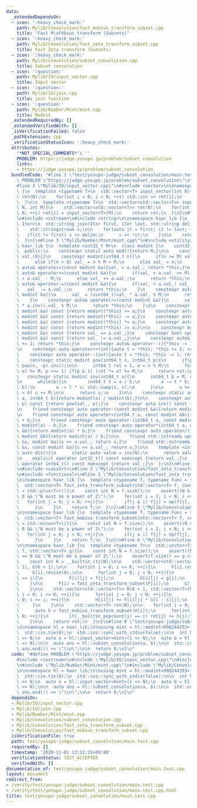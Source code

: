 ```yaml
---
data:
  _extendedDependsOn:
  - icon: ':heavy_check_mark:'
    path: Mylib/Convolution/fast_mobius_transform_subset.cpp
    title: "Fast M\xF6bius transform (Subsets)"
  - icon: ':heavy_check_mark:'
    path: Mylib/Convolution/fast_zeta_transform_subset.cpp
    title: Fast Zeta transform (Subsets)
  - icon: ':heavy_check_mark:'
    path: Mylib/Convolution/subset_convolution.cpp
    title: Subset convolution
  - icon: ':question:'
    path: Mylib/IO/input_vector.cpp
    title: Input vector
  - icon: ':question:'
    path: Mylib/IO/join.cpp
    title: join function
  - icon: ':question:'
    path: Mylib/Number/Mint/mint.cpp
    title: Modint
  _extendedRequiredBy: []
  _extendedVerifiedWith: []
  _isVerificationFailed: false
  _pathExtension: cpp
  _verificationStatusIcon: ':heavy_check_mark:'
  attributes:
    '*NOT_SPECIAL_COMMENTS*': ''
    PROBLEM: https://judge.yosupo.jp/problem/subset_convolution
    links:
    - https://judge.yosupo.jp/problem/subset_convolution
  bundledCode: "#line 1 \"test/yosupo-judge/subset_convolution/main.test.cpp\"\n#define\
    \ PROBLEM \"https://judge.yosupo.jp/problem/subset_convolution\"\n\n#include <iostream>\n\
    #line 3 \"Mylib/IO/input_vector.cpp\"\n#include <vector>\n\nnamespace haar_lib\
    \ {\n  template <typename T>\n  std::vector<T> input_vector(int N){\n    std::vector<T>\
    \ ret(N);\n    for(int i = 0; i < N; ++i) std::cin >> ret[i];\n    return ret;\n\
    \  }\n\n  template <typename T>\n  std::vector<std::vector<T>> input_vector(int\
    \ N, int M){\n    std::vector<std::vector<T>> ret(N);\n    for(int i = 0; i <\
    \ N; ++i) ret[i] = input_vector<T>(M);\n    return ret;\n  }\n}\n#line 3 \"Mylib/IO/join.cpp\"\
    \n#include <sstream>\n#include <string>\n\nnamespace haar_lib {\n  template <typename\
    \ Iter>\n  std::string join(Iter first, Iter last, std::string delim = \" \"){\n\
    \    std::stringstream s;\n\n    for(auto it = first; it != last; ++it){\n   \
    \   if(it != first) s << delim;\n      s << *it;\n    }\n\n    return s.str();\n\
    \  }\n}\n#line 3 \"Mylib/Number/Mint/mint.cpp\"\n#include <utility>\n\nnamespace\
    \ haar_lib {\n  template <int32_t M>\n  class modint {\n    uint32_t val_;\n\n\
    \  public:\n    constexpr static auto mod(){return M;}\n\n    constexpr modint():\
    \ val_(0){}\n    constexpr modint(int64_t n){\n      if(n >= M) val_ = n % M;\n\
    \      else if(n < 0) val_ = n % M + M;\n      else val_ = n;\n    }\n\n    constexpr\
    \ auto& operator=(const modint &a){val_ = a.val_; return *this;}\n    constexpr\
    \ auto& operator+=(const modint &a){\n      if(val_ + a.val_ >= M) val_ = (uint64_t)val_\
    \ + a.val_ - M;\n      else val_ += a.val_;\n      return *this;\n    }\n    constexpr\
    \ auto& operator-=(const modint &a){\n      if(val_ < a.val_) val_ += M;\n   \
    \   val_ -= a.val_;\n      return *this;\n    }\n    constexpr auto& operator*=(const\
    \ modint &a){\n      val_ = (uint64_t)val_ * a.val_ % M;\n      return *this;\n\
    \    }\n    constexpr auto& operator/=(const modint &a){\n      val_ = (uint64_t)val_\
    \ * a.inv().val_ % M;\n      return *this;\n    }\n\n    constexpr auto operator+(const\
    \ modint &a) const {return modint(*this) += a;}\n    constexpr auto operator-(const\
    \ modint &a) const {return modint(*this) -= a;}\n    constexpr auto operator*(const\
    \ modint &a) const {return modint(*this) *= a;}\n    constexpr auto operator/(const\
    \ modint &a) const {return modint(*this) /= a;}\n\n    constexpr bool operator==(const\
    \ modint &a) const {return val_ == a.val_;}\n    constexpr bool operator!=(const\
    \ modint &a) const {return val_ != a.val_;}\n\n    constexpr auto& operator++(){*this\
    \ += 1; return *this;}\n    constexpr auto& operator--(){*this -= 1; return *this;}\n\
    \n    constexpr auto operator++(int){auto t = *this; *this += 1; return t;}\n\
    \    constexpr auto operator--(int){auto t = *this; *this -= 1; return t;}\n\n\
    \    constexpr static modint pow(int64_t n, int64_t p){\n      if(p < 0) return\
    \ pow(n, -p).inv();\n\n      int64_t ret = 1, e = n % M;\n      for(; p; (e *=\
    \ e) %= M, p >>= 1) if(p & 1) (ret *= e) %= M;\n      return ret;\n    }\n\n \
    \   constexpr static modint inv(int64_t a){\n      int64_t b = M, u = 1, v = 0;\n\
    \n      while(b){\n        int64_t t = a / b;\n        a -= t * b; std::swap(a,\
    \ b);\n        u -= t * v; std::swap(u, v);\n      }\n\n      u %= M;\n      if(u\
    \ < 0) u += M;\n\n      return u;\n    }\n\n    constexpr static auto frac(int64_t\
    \ a, int64_t b){return modint(a) / modint(b);}\n\n    constexpr auto pow(int64_t\
    \ p) const {return pow(val_, p);}\n    constexpr auto inv() const {return inv(val_);}\n\
    \n    friend constexpr auto operator-(const modint &a){return modint(M - a.val_);}\n\
    \n    friend constexpr auto operator+(int64_t a, const modint &b){return modint(a)\
    \ + b;}\n    friend constexpr auto operator-(int64_t a, const modint &b){return\
    \ modint(a) - b;}\n    friend constexpr auto operator*(int64_t a, const modint\
    \ &b){return modint(a) * b;}\n    friend constexpr auto operator/(int64_t a, const\
    \ modint &b){return modint(a) / b;}\n\n    friend std::istream& operator>>(std::istream\
    \ &s, modint &a){s >> a.val_; return s;}\n    friend std::ostream& operator<<(std::ostream\
    \ &s, const modint &a){s << a.val_; return s;}\n\n    template <int N>\n    static\
    \ auto div(){\n      static auto value = inv(N);\n      return value;\n    }\n\
    \n    explicit operator int32_t() const noexcept {return val_;}\n    explicit\
    \ operator int64_t() const noexcept {return val_;}\n  };\n}\n#line 3 \"Mylib/Convolution/subset_convolution.cpp\"\
    \n#include <cassert>\n#line 3 \"Mylib/Convolution/fast_zeta_transform_subset.cpp\"\
    \n#include <functional>\n#line 5 \"Mylib/Convolution/fast_zeta_transform_subset.cpp\"\
    \n\nnamespace haar_lib {\n  template <typename T, typename Func = std::plus<T>>\n\
    \  std::vector<T> fast_zeta_transform_subset(std::vector<T> f, const Func &op\
    \ = std::plus<T>()){\n    const int N = f.size();\n    assert((N & (N - 1)) ==\
    \ 0 && \"N must be a power of 2\");\n    for(int i = 1; i < N; i <<= 1){\n   \
    \   for(int j = 0; j < N; ++j){\n        if(j & i) f[j] = op(f[j], f[j ^ i]);\n\
    \      }\n    }\n    return f;\n  }\n}\n#line 5 \"Mylib/Convolution/fast_mobius_transform_subset.cpp\"\
    \n\nnamespace haar_lib {\n  template <typename T, typename Func = std::minus<T>>\n\
    \  std::vector<T> fast_mobius_transform_subset(std::vector<T> f, const Func &op\
    \ = std::minus<T>()){\n    const int N = f.size();\n    assert((N & (N - 1)) ==\
    \ 0 && \"N must be a power of 2\");\n    for(int i = 1; i < N; i <<= 1){\n   \
    \   for(int j = 0; j < N; ++j){\n        if(j & i) f[j] = op(f[j], f[j ^ i]);\n\
    \      }\n    }\n    return f;\n  }\n}\n#line 6 \"Mylib/Convolution/subset_convolution.cpp\"\
    \n\nnamespace haar_lib {\n  template <typename T>\n  std::vector<T> subset_convolution(std::vector<T>\
    \ f, std::vector<T> g){\n    const int N = f.size();\n    assert((N & (N - 1))\
    \ == 0 && \"N must be a power of 2\");\n    assert(f.size() == g.size());\n\n\
    \    const int K = __builtin_ctz(N);\n\n    std::vector<std::vector<T>> F(K +\
    \ 1), G(K + 1);\n\n    for(int i = 0; i <= K; ++i){\n      F[i].resize(N);\n \
    \     G[i].resize(N);\n\n      for(int j = 0; j < N; ++j){\n        if(__builtin_popcount(j)\
    \ == i){\n          F[i][j] = f[j];\n          G[i][j] = g[j];\n        }\n  \
    \    }\n\n      F[i] = fast_zeta_transform_subset(F[i]);\n      G[i] = fast_zeta_transform_subset(G[i]);\n\
    \    }\n\n    std::vector<std::vector<T>> H(K + 1, std::vector<T>(N));\n    for(int\
    \ i = 0; i <= K; ++i){\n      for(int j = 0; j < N; ++j){\n        for(int s =\
    \ 0; s <= i; ++s){\n          H[i][j] += F[s][j] * G[i - s][j];\n        }\n \
    \     }\n    }\n\n    std::vector<T> ret(N);\n\n    for(int i = 0; i <= K; ++i){\n\
    \      auto h = fast_mobius_transform_subset(H[i]);\n      for(int j = 0; j <\
    \ N; ++j){\n        if(__builtin_popcount(j) == i) ret[j] += h[j];\n      }\n\
    \    }\n\n    return ret;\n  }\n}\n#line 8 \"test/yosupo-judge/subset_convolution/main.test.cpp\"\
    \n\nnamespace hl = haar_lib;\n\nusing mint = hl::modint<998244353>;\n\nint main(){\n\
    \  std::cin.tie(0);\n  std::ios::sync_with_stdio(false);\n\n  int N; std::cin\
    \ >> N;\n  auto a = hl::input_vector<mint>(1 << N);\n  auto b = hl::input_vector<mint>(1\
    \ << N);\n\n  auto ans = hl::subset_convolution(a, b);\n\n  std::cout << hl::join(ans.begin(),\
    \ ans.end()) << \"\\n\";\n\n  return 0;\n}\n"
  code: "#define PROBLEM \"https://judge.yosupo.jp/problem/subset_convolution\"\n\n\
    #include <iostream>\n#include \"Mylib/IO/input_vector.cpp\"\n#include \"Mylib/IO/join.cpp\"\
    \n#include \"Mylib/Number/Mint/mint.cpp\"\n#include \"Mylib/Convolution/subset_convolution.cpp\"\
    \n\nnamespace hl = haar_lib;\n\nusing mint = hl::modint<998244353>;\n\nint main(){\n\
    \  std::cin.tie(0);\n  std::ios::sync_with_stdio(false);\n\n  int N; std::cin\
    \ >> N;\n  auto a = hl::input_vector<mint>(1 << N);\n  auto b = hl::input_vector<mint>(1\
    \ << N);\n\n  auto ans = hl::subset_convolution(a, b);\n\n  std::cout << hl::join(ans.begin(),\
    \ ans.end()) << \"\\n\";\n\n  return 0;\n}\n"
  dependsOn:
  - Mylib/IO/input_vector.cpp
  - Mylib/IO/join.cpp
  - Mylib/Number/Mint/mint.cpp
  - Mylib/Convolution/subset_convolution.cpp
  - Mylib/Convolution/fast_zeta_transform_subset.cpp
  - Mylib/Convolution/fast_mobius_transform_subset.cpp
  isVerificationFile: true
  path: test/yosupo-judge/subset_convolution/main.test.cpp
  requiredBy: []
  timestamp: '2020-11-01 13:12:15+09:00'
  verificationStatus: TEST_ACCEPTED
  verifiedWith: []
documentation_of: test/yosupo-judge/subset_convolution/main.test.cpp
layout: document
redirect_from:
- /verify/test/yosupo-judge/subset_convolution/main.test.cpp
- /verify/test/yosupo-judge/subset_convolution/main.test.cpp.html
title: test/yosupo-judge/subset_convolution/main.test.cpp
---
```

